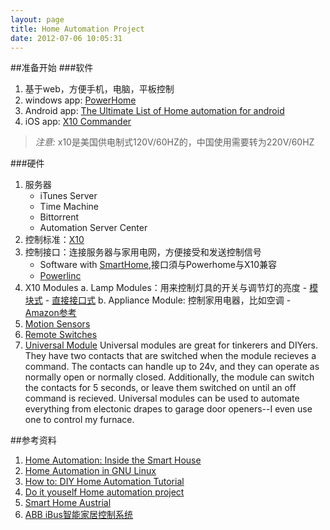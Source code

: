 ```yaml
---
layout: page
title: Home Automation Project
date: 2012-07-06 10:05:31
---
```


##准备开始
###软件
1. 基于web，方便手机，电脑，平板控制
2. windows app: [PowerHome](http://www.power-home.com/index.asp)
3. Android app: [The Ultimate List of Home automation for android](http://ulanoff.com/blogs/automation/droid-apps/)
4. iOS app: [X10 Commander](http://itunes.apple.com/us/app/x10-commander/id293175400?mt=8)

 >*注意:* x10是美国供电制式120V/60HZ的，中国使用需要转为220V/60HZ

###硬件
1. 服务器
	- iTunes Server
	- Time Machine
	- Bittorrent
	- Automation Server Center
2. 控制标准：[X10](http://www.x10.com/)
3. 控制接口：连接服务器与家用电网，方便接受和发送控制信号
	- Software with [SmartHome](http://www.smarthome.com/),接口須与Powerhome与X10兼容
	- [Powerlinc](http://www.amazon.com/gp/product/B000AMPL0C?ie=UTF8&qid=1178142652&s=electronics&sr=8-5)
4. X10 Modules
	a. Lamp Modules：用来控制灯具的开关与调节灯的亮度
		- [模块式](http://www.amazon.com/gp/redirect.html?ie=UTF8&location=http%3A%2F%2Fwww.amazon.com%2FX10-LM465-Lamp-Control-Module%2Fdp%2FB00022OCCI%3Fie%3DUTF8%26s%3Delectronics%26qid%3D1178142931%26sr%3D8-1&tag=doityouhomaut-20&linkCode=ur2&camp=1789&creative=9325)
		- [直接接口式](http://www.amazon.com/gp/redirect.html?ie=UTF8&location=http%3A%2F%2Fwww.amazon.com%2FX10-COM-LM15A-C-SCREW-IN-SOCKET-ROCKET%2Fdp%2FB000JK23VK%3Fie%3DUTF8%26s%3Delectronics%26qid%3D1178142994%26sr%3D1-1&tag=doityouhomaut-20&linkCode=ur2&camp=1789&creative=9325)
	b. Appliance Module: 控制家用电器，比如空调
		- [Amazon参考](http://www.amazon.com/s?url=search-alias%3Delectronics&field-keywords=x10+appliance+module)
5. [Motion Sensors](http://www.amazon.com/SmartDisk-EXTERIOR-MOTION-SENSOR-4087/dp/B0007N5LMM?ie=UTF8&s=electronics&qid=1178143274&sr=1-1)
6. [Remote Switches](http://www.amazon.com/gp/redirect.html?ie=UTF8&location=http%3A%2F%2Fwww.amazon.com%2FX10-RSS18-Wireless-Wall-Switch%2Fdp%2FB00022OCDW%3Fie%3DUTF8%26s%3Delectronics%26qid%3D1178143357%26sr%3D1-24&tag=doityouhomaut-20&linkCode=ur2&camp=1789&creative=9325)
7. [Universal Module](http://www.amazon.com/gp/redirect.html?ie=UTF8&location=http%3A%2F%2Fwww.amazon.com%2FSmartDisk-UM506-PUM01-UNIVERSAL-2010%2Fdp%2FB0007N72CY%3Fie%3DUTF8%26s%3Delectronics%26qid%3D1178143438%26sr%3D1-5&tag=doityouhomaut-20&linkCode=ur2&camp=1789&creative=9325)
Universal modules are great for tinkerers and DIYers. They have two contacts that are switched when the module recieves a command. The contacts can handle up to 24v, and they can operate as normally open or normally closed. Additionally, the module can switch the contacts for 5 seconds, or leave them switched on until an off command is recieved. Universal modules can be used to automate everything from electonic drapes to garage door openers--I even use one to control my furnace.

##参考资料

1. [Home Automation: Inside the Smart House](http://www.pcworld.com/article/231260/home_automation_inside_a_diy_smart_house.html)
2. [Home Automation in GNU Linux](http://www.freesoftwaremagazine.com/articles/home_automation_in_linux)
3. [How to: DIY Home Automation Tutorial](http://hacknmod.com/hack/diy-home-automation-tutorial/)
4. [Do it youself Home automation project](http://www.diy-ha.com/installingmodules.php)
5. [Smart Home Austrial](http://www.smarthome.com.au/en/14-appliance-control)
6. [ABB iBus智能家居控制系统](http://www.abb.com.cn/product/zh/9AAC111724.aspx?country=CN)
	 